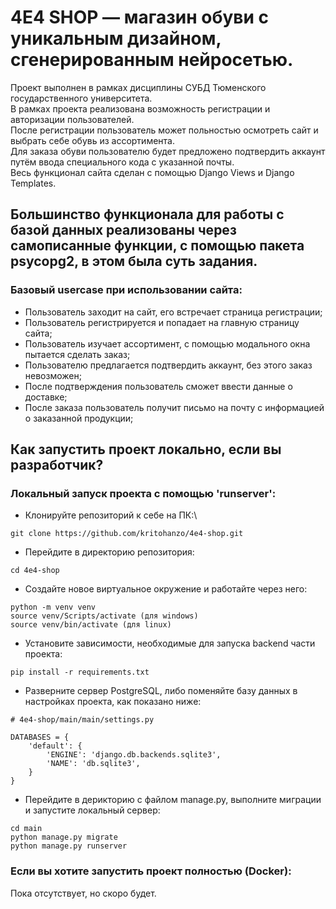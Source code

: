# 4E4 SHOP — магазин обуви с уникальным дизайном, сгенерированным нейросетью.

Проект выполнен в рамках дисциплины СУБД Тюменского государственного университета.\
В рамках проекта реализована возможность регистрации и авторизации пользователей.\
После регистрации пользователь может польностью осмотреть сайт и выбрать себе обувь из ассортимента.\
Для заказа обуви пользователю будет предложено подтвердить аккаунт путём ввода специального кода с указанной почты.\
Весь функционал сайта сделан с помощью Django Views и Django Templates.

## Большинство функционала для работы с базой данных реализованы через самописанные функции, с помощью пакета psycopg2, в этом была суть задания.

### Базовый usercase при использовании сайта:
* Пользователь заходит на сайт, его встречает страница регистрации;
* Пользователь регистрируется и попадает на главную страницу сайта;
* Пользователь изучает ассортимент, с помощью модального окна пытается сделать заказ;
* Пользователю предлагается подтвердить аккаунт, без этого заказ невозможен;
* После подтверждения пользователь сможет ввести данные о доставке;
* После заказа пользователь получит письмо на почту с информацией о заказанной продукции;

## Как запустить проект локально, если вы разработчик?

### Локальный запуск проекта с помощью 'runserver':
* Клонируйте репозиторий к себе на ПК:\
```
git clone https://github.com/kritohanzo/4e4-shop.git
```
* Перейдите в директорию репозитория:
```
cd 4e4-shop
```
* Создайте новое виртуальное окружение и работайте через него:
```
python -m venv venv
source venv/Scripts/activate (для windows)
source venv/bin/activate (для linux)
```
* Установите зависимости, необходимые для запуска backend части проекта:
```
pip install -r requirements.txt
```
* Разверните сервер PostgreSQL, либо поменяйте базу данных в настройках проекта, как показано ниже:
```
# 4e4-shop/main/main/settings.py

DATABASES = {
    'default': {
        'ENGINE': 'django.db.backends.sqlite3',
        'NAME': 'db.sqlite3',
    }
}
```
* Перейдите в дерикторию с файлом manage.py, выполните миграции и запустите локальный сервер:
```
cd main
python manage.py migrate
python manage.py runserver
```

### Если вы хотите запустить проект полностью (Docker):
Пока отсутствует, но скоро будет.
